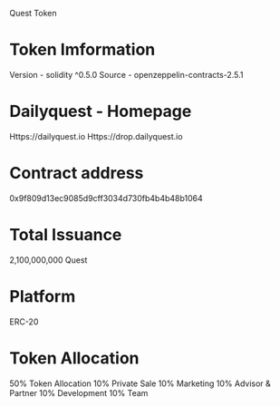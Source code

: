 Quest Token

# Token Imformation
Version - solidity ^0.5.0
Source - openzeppelin-contracts-2.5.1

# Dailyquest - Homepage
Https://dailyquest.io
Https://drop.dailyquest.io

# Contract address
0x9f809d13ec9085d9cff3034d730fb4b4b48b1064

# Total Issuance
2,100,000,000 Quest

# Platform
ERC-20

# Token Allocation
50% Token Allocation
10% Private Sale
10% Marketing
10% Advisor & Partner
10% Development
10% Team